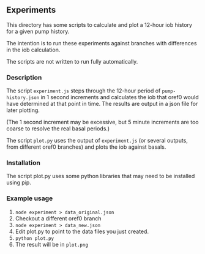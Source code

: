 ## Experiments

This directory has some scripts to calculate and plot a 12-hour iob history for a given pump history.

The intention is to run these experiments against branches with differences in the iob calculation.

The scripts are not written to run fully automatically.

### Description
The script `experiment.js` steps through the 12-hour period of `pump-history.json` in 1 second increments and calculates the iob that oref0 would have determined at that point in time. The results are output in a json file for later plotting.

(The 1 second increment may be excessive, but 5 minute increments are too coarse to resolve the real basal periods.)

The script `plot.py` uses the output of `experiment.js` (or several outputs, from different oref0 branches) and plots the iob against basals.

### Installation
The script plot.py uses some python libraries that may need to be installed using pip.

### Example usage

1. `node experiment > data_original.json`
2. Checkout a different oref0 branch
3. `node experiment > data_new.json`
4. Edit plot.py to point to the data files you just created.
5. `python plot.py`
6. The result will be in `plot.png`